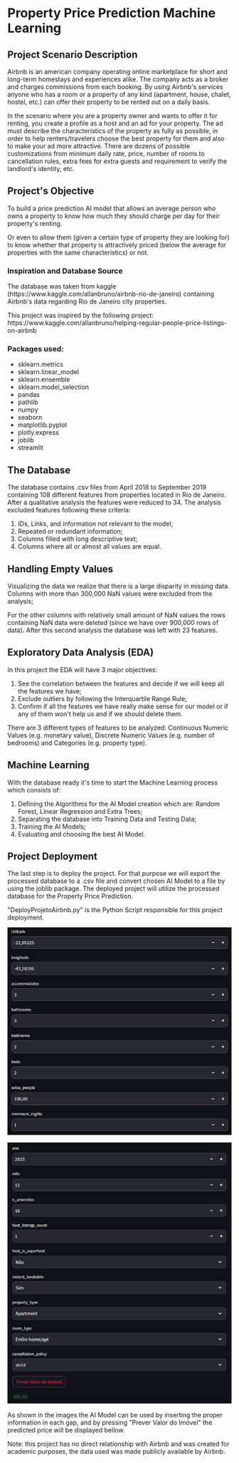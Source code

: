 # Property Price Prediction Machine Learning

## Project Scenario Description
<p>Airbnb is an american company operating online marketplace for short and long-term homestays
and experiences alike. The company acts as a broker and charges commissions from each booking.
By using Airbnb's services anyone who has a room or a property of any kind (apartment, house,
chalet, hostel, etc.) can offer their property to be rented out on a daily basis.</p>

<p>In the scenario where you are a property owner and wants to offer it for renting,
you create a profile as a host and an ad for your property. The ad must describe
the characteristics of the property as fully as possible, in order to help renters/travelers
choose the best property for them and also to make your ad more attractive. There are dozens
of possible customizations from minimum daily rate, price, number of rooms to cancellation
rules, extra fees for extra guests and requirement to verify the landlord's identity, etc.</p>

## Project's Objective
<p>To build a price prediction AI model that allows an average person who owns a property
to know how much they should charge per day for their property's renting.</p>
<p>Or even to allow them (given a certain type of property they are looking for) to know
whether that property is attractively priced (below the average for properties with the
same characteristics) or not.</p>

### Inspiration and Database Source
<p>The database was taken from kaggle (https://www.kaggle.com/allanbruno/airbnb-rio-de-janeiro)
containing Airbnb's data regarding Rio de Janeiro city properties.</p>

<p>This project was inspired by the following project: https://www.kaggle.com/allanbruno/helping-regular-people-price-listings-on-airbnb</p>

### Packages used:
+ sklearn.metrics
+ sklearn.linear_model
+ sklearn.ensemble
+ sklearn.model_selection
+ pandas
+ pathlib
+ numpy
+ seaborn
+ matplotlib.pyplot
+ plotly.express
+ joblib
+ streamlit

## The Database
<p>The database contains .csv files from April 2018 to September 2019 containing 108 different
features from properties located in Rio de Janeiro. After a qualitative analysis the features
were reduced to 34. The analysis excluded features following these criteria:</p>

1) IDs, Links, and information not relevant to the model;
2) Repeated or redundant information;
3) Columns filled with long descriptive text;
4) Columns where all or almost all values are equal.

## Handling Empty Values
<p>Visualizing the data we realize that there is a large disparity in missing data.
Columns with more than 300,000 NaN values were excluded from the analysis;</p>
<p>For the other columns with relatively small amount of NaN values the rows 
containing NaN data were deleted (since we have over 900,000 rows of data).
After this second analysis the database was left with 23 features.</p>

## Exploratory Data Analysis (EDA)
<p> In this project the EDA will have 3 major objectives:</p>

1) See the correlation between the features and decide if we will keep all the features we have;
2) Exclude outliers by following the Interquartile Range Rule;
3) Confirm if all the features we have really make sense for our model or
if any of them won't help us and if we should delete them.

<p>There are 3 different types of features to be analyzed: Continuous Numeric Values
(e.g. monetary value), Discrete Numeric Values (e.g. number of bedrooms) and Categories
(e.g. property type).</p>

## Machine Learning
<p>With the database ready it's time to start the Machine Learning process which consists of:</p>

1) Defining the Algorithms for the AI Model creation which are: Random Forest,
Linear Regression and Extra Trees;
2) Separating the database into Training Data and Testing Data;
3) Training the AI Models;
4) Evaluating and choosing the best AI Model.

## Project Deployment
<p>The last step is to deploy the project. For that purpose we will export the processed database
to a .csv file and convert chosen AI Model to a file by using the joblib package. The deployed 
project will utilize the processed database for the Property Price Prediction.</p>
<p>"DeployProjetoAirbnb.py" is the Python Script responsible for this project deployment.</p>

![img.png](img.png)

![img_1.png](img_1.png)

<p>As shown in the images the AI Model can be used by inserting the proper information in each
gap, and by pressing "Prever Valor do Imóvel" the predicted price will be displayed bellow.</p>

<p>Note: this project has no direct relationship with Airbnb and was created for academic purposes,
the data used was made publicly available by Airbnb.</p>